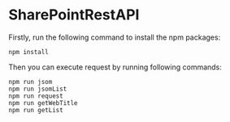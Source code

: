 # SharePointRestAPI

Firstly, run the following command to install the npm packages:

```shell
npm install
```

Then you can execute request by running following commands:

```shell
npm run jsom
npm run jsomList
npm run request
npm run getWebTitle
npm run getList
```
